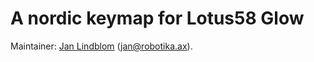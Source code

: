 # A nordic keymap for Lotus58 Glow

Maintainer: [Jan Lindblom](https://github.com/janlindblom) ([jan@robotika.ax](mailto:jan@robotika.ax)).
